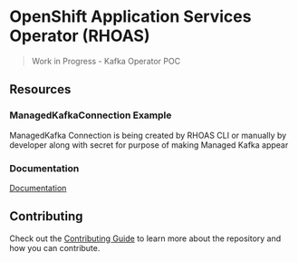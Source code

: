 # OpenShift Application Services Operator (RHOAS)

> Work in Progress - Kafka Operator POC

## Resources

### ManagedKafkaConnection Example

ManagedKafka Connection is being created by RHOAS CLI or manually by developer along with secret 
for purpose of making Managed Kafka appear


### Documentation

[Documentation](./docs)

## Contributing

Check out the [Contributing Guide](./CONTRIBUTING.md) to learn more about the repository and how you can contribute.
